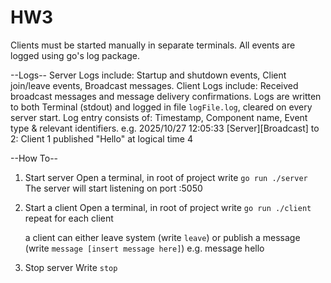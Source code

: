 # HW3
Clients must be started manually in separate terminals.
All events are logged using go's log package.

--Logs--
Server Logs include: Startup and shutdown events, Client join/leave events, Broadcast messages.
Client Logs include: Received broadcast messages and message delivery confirmations. 
Logs are written to both Terminal (stdout) and logged in file `logFile.log`, cleared on every server start.
Log entry consists of: Timestamp, Component name, Event type & relevant identifiers.
e.g. 2025/10/27 12:05:33 [Server][Broadcast] to 2: Client 1 published "Hello" at logical time 4

--How To--
1. Start server
    Open a terminal, in root of project
    write `go run ./server`
    The server will start listening on port :5050    

2. Start a client 
    Open a terminal, in root of project
    write `go run ./client`
    repeat for each client

   a client can either leave system (write `leave`) or publish a message (write `message [insert message here]`)
             e.g. message hello
3. Stop server
   Write `stop`
